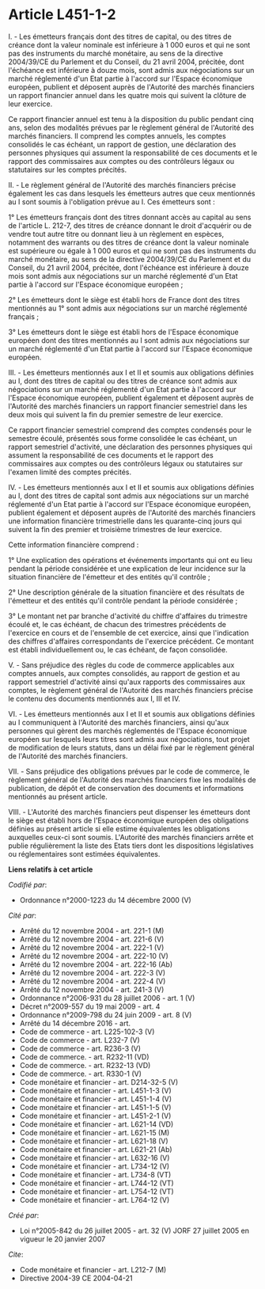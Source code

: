 # Article L451-1-2

I. - Les émetteurs français dont des titres de capital, ou des titres de créance dont la valeur nominale est inférieure à 1
000 euros et qui ne sont pas des instruments du marché monétaire, au sens de la directive 2004/39/CE du Parlement et du
Conseil, du 21 avril 2004, précitée, dont l'échéance est inférieure à douze mois, sont admis aux négociations sur un marché
réglementé d'un Etat partie à l'accord sur l'Espace économique européen, publient et déposent auprès de l'Autorité des
marchés financiers un rapport financier annuel dans les quatre mois qui suivent la clôture de leur exercice.

Ce rapport financier annuel est tenu à la disposition du public pendant cinq ans, selon des modalités prévues par le
règlement général de l'Autorité des marchés financiers. Il comprend les comptes annuels, les comptes consolidés le cas
échéant, un rapport de gestion, une déclaration des personnes physiques qui assument la responsabilité de ces documents et le
rapport des commissaires aux comptes ou des contrôleurs légaux ou statutaires sur les comptes précités.

II. - Le règlement général de l'Autorité des marchés financiers précise également les cas dans lesquels les émetteurs autres
que ceux mentionnés au I sont soumis à l'obligation prévue au I. Ces émetteurs sont :

1° Les émetteurs français dont des titres donnant accès au capital au sens de l'article L. 212-7, des titres de créance
donnant le droit d'acquérir ou de vendre tout autre titre ou donnant lieu à un règlement en espèces, notamment des warrants
ou des titres de créance dont la valeur nominale est supérieure ou égale à 1 000 euros et qui ne sont pas des instruments du
marché monétaire, au sens de la directive 2004/39/CE du Parlement et du Conseil, du 21 avril 2004, précitée, dont l'échéance
est inférieure à douze mois sont admis aux négociations sur un marché réglementé d'un Etat partie à l'accord sur l'Espace
économique européen ;

2° Les émetteurs dont le siège est établi hors de France dont des titres mentionnés au 1° sont admis aux négociations sur un
marché réglementé français ;

3° Les émetteurs dont le siège est établi hors de l'Espace économique européen dont des titres mentionnés au I sont admis aux
négociations sur un marché réglementé d'un Etat partie à l'accord sur l'Espace économique européen.

III. - Les émetteurs mentionnés aux I et II et soumis aux obligations définies au I, dont des titres de capital ou des titres
de créance sont admis aux négociations sur un marché réglementé d'un Etat partie à l'accord sur l'Espace économique européen,
publient également et déposent auprès de l'Autorité des marchés financiers un rapport financier semestriel dans les deux mois
qui suivent la fin du premier semestre de leur exercice.

Ce rapport financier semestriel comprend des comptes condensés pour le semestre écoulé, présentés sous forme consolidée le
cas échéant, un rapport semestriel d'activité, une déclaration des personnes physiques qui assument la responsabilité de ces
documents et le rapport des commissaires aux comptes ou des contrôleurs légaux ou statutaires sur l'examen limité des comptes
précités.

IV. - Les émetteurs mentionnés aux I et II et soumis aux obligations définies au I, dont des titres de capital sont admis aux
négociations sur un marché réglementé d'un Etat partie à l'accord sur l'Espace économique européen, publient également et
déposent auprès de l'Autorité des marchés financiers une information financière trimestrielle dans les quarante-cinq jours
qui suivent la fin des premier et troisième trimestres de leur exercice.

Cette information financière comprend :

1° Une explication des opérations et événements importants qui ont eu lieu pendant la période considérée et une explication
de leur incidence sur la situation financière de l'émetteur et des entités qu'il contrôle ;

2° Une description générale de la situation financière et des résultats de l'émetteur et des entités qu'il contrôle pendant
la période considérée ;

3° Le montant net par branche d'activité du chiffre d'affaires du trimestre écoulé et, le cas échéant, de chacun des
trimestres précédents de l'exercice en cours et de l'ensemble de cet exercice, ainsi que l'indication des chiffres d'affaires
correspondants de l'exercice précédent. Ce montant est établi individuellement ou, le cas échéant, de façon consolidée.

V. - Sans préjudice des règles du code de commerce applicables aux comptes annuels, aux comptes consolidés, au rapport de
gestion et au rapport semestriel d'activité ainsi qu'aux rapports des commissaires aux comptes, le règlement général de
l'Autorité des marchés financiers précise le contenu des documents mentionnés aux I, III et IV.

VI. - Les émetteurs mentionnés aux I et II et soumis aux obligations définies au I communiquent à l'Autorité des marchés
financiers, ainsi qu'aux personnes qui gèrent des marchés réglementés de l'Espace économique européen sur lesquels leurs
titres sont admis aux négociations, tout projet de modification de leurs statuts, dans un délai fixé par le règlement général
de l'Autorité des marchés financiers.

VII. - Sans préjudice des obligations prévues par le code de commerce, le règlement général de l'Autorité des marchés
financiers fixe les modalités de publication, de dépôt et de conservation des documents et informations mentionnés au présent
article.

VIII. - L'Autorité des marchés financiers peut dispenser les émetteurs dont le siège est établi hors de l'Espace économique
européen des obligations définies au présent article si elle estime équivalentes les obligations auxquelles ceux-ci sont
soumis. L'Autorité des marchés financiers arrête et publie régulièrement la liste des Etats tiers dont les dispositions
législatives ou réglementaires sont estimées équivalentes.

**Liens relatifs à cet article**

_Codifié par_:

  - Ordonnance n°2000-1223 du 14 décembre 2000 (V)

_Cité par_:

  - Arrêté du 12 novembre 2004 - art. 221-1 (M)
  - Arrêté du 12 novembre 2004 - art. 221-6 (V)
  - Arrêté du 12 novembre 2004 - art. 222-1 (V)
  - Arrêté du 12 novembre 2004 - art. 222-10 (V)
  - Arrêté du 12 novembre 2004 - art. 222-16 (Ab)
  - Arrêté du 12 novembre 2004 - art. 222-3 (V)
  - Arrêté du 12 novembre 2004 - art. 222-4 (V)
  - Arrêté du 12 novembre 2004 - art. 241-3 (V)
  - Ordonnance n°2006-931 du 28 juillet 2006 - art. 1 (V)
  - Décret n°2009-557 du 19 mai 2009 - art. 4
  - Ordonnance n°2009-798 du 24 juin 2009 - art. 8 (V)
  - Arrêté du 14 décembre 2016 - art.
  - Code de commerce - art. L225-102-3 (V)
  - Code de commerce - art. L232-7 (V)
  - Code de commerce - art. R236-3 (V)
  - Code de commerce. - art. R232-11 (VD)
  - Code de commerce. - art. R232-13 (VD)
  - Code de commerce. - art. R330-1 (V)
  - Code monétaire et financier - art. D214-32-5 (V)
  - Code monétaire et financier - art. L451-1-3 (V)
  - Code monétaire et financier - art. L451-1-4 (V)
  - Code monétaire et financier - art. L451-1-5 (V)
  - Code monétaire et financier - art. L451-2-1 (V)
  - Code monétaire et financier - art. L621-14 (VD)
  - Code monétaire et financier - art. L621-15 (M)
  - Code monétaire et financier - art. L621-18 (V)
  - Code monétaire et financier - art. L621-21 (Ab)
  - Code monétaire et financier - art. L632-16 (V)
  - Code monétaire et financier - art. L734-12 (V)
  - Code monétaire et financier - art. L734-8 (VT)
  - Code monétaire et financier - art. L744-12 (VT)
  - Code monétaire et financier - art. L754-12 (VT)
  - Code monétaire et financier - art. L764-12 (V)

_Créé par_:

  - Loi n°2005-842 du 26 juillet 2005 - art. 32 (V) JORF 27 juillet 2005 en vigueur le 20 janvier 2007

_Cite_:

  - Code monétaire et financier - art. L212-7 (M)
  - Directive 2004-39 CE 2004-04-21
